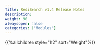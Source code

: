 ```yaml
---
Title: RediSearch v1.4 Release Notes
description:
weight: 90
alwaysopen: false
categories: ["Modules"]
---
```

{{%allchildren style="h2" sort="Weight"%}}
